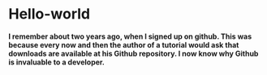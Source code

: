 # Hello-world
<b>I remember about two years ago, when I signed up on github. This was because every now and then the author of a tutorial would ask that downloads are available at his Github repository. I now know why Github is invaluable to a developer.<b>

